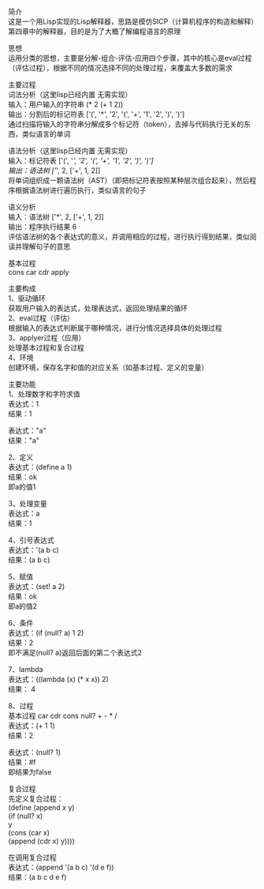 简介  
这是一个用Lisp实现的Lisp解释器，思路是模仿SICP（计算机程序的构造和解释）第四章中的解释器，目的是为了大概了解编程语言的原理  

思想  
运用分类的思想，主要是分解-组合-评估-应用四个步骤，其中的核心是eval过程（评估过程），根据不同的情况选择不同的处理过程，来覆盖大多数的需求  

主要过程  
词法分析（这里lisp已经内置 无需实现）  
输入：用户输入的字符串 (* 2 (+ 1 2))   
输出：分割后的标记符表 ['(', '*', '2', '(', '+', '1', '2', ')', ')']  
通过扫描将输入的字符串分解成多个标记符（token），去掉与代码执行无关的东西，类似语言的单词   

语法分析（这里lisp已经内置 无需实现）   
输入：标记符表  ['(', '*', '2', '(', '+', '1', '2', ')', ')']   
输出：语法树 ['*', 2, ['+', 1, 2]]   
将单词组织成一颗语法树（AST）（即把标记符表按照某种层次组合起来），然后程序根据语法树进行遍历执行，类似语言的句子  

语义分析  
输入：语法树  ['*', 2, ['+', 1, 2]]  
输出：程序执行结果  6  
评估语法树的各个表达式的意义，并调用相应的过程，进行执行得到结果，类似阅读并理解句子的意思  

基本过程  
cons car cdr apply  

主要构成  
1、驱动循环  
获取用户输入的表达式，处理表达式，返回处理结果的循环  
2、eval过程（评估）  
根据输入的表达式判断属于哪种情况，进行分情况选择具体的处理过程  
3、applyer过程（应用）  
处理基本过程和复合过程  
4、环境  
创建环境，保存名字和值的对应关系（如基本过程、定义的变量）  

主要功能   
1、处理数字和字符求值  
表达式：1  
结果：1  

表达式："a"   
结果："a"   

2、定义   
表达式：(define a 1)   
结果：ok   
即a的值1   

3、处理变量    
表达式：a  
结果：1  

4、引号表达式   
表达式：'(a b c)   
结果：(a b c)   

5、赋值   
表达式：(set! a 2)   
结果：ok  
即a的值2   

6、条件   
表达式：(if (null? a) 1 2)   
结果：2   
即不满足(null? a)返回后面的第二个表达式2  

7、lambda  
表达式：((lambda (x) (* x x)) 2)   
结果： 4  

8、过程  
基本过程 car cdr cons null? + - * /    
表达式：(+ 1 1)   
结果：2   

表达式：(null? 1)    
结果：#f   
即结果为false   

复合过程   
先定义复合过程：   
(define (append x y)   
  (if (null? x)   
      y   
      (cons (car x)      
            (append (cdr x) y))))   

在调用复合过程  
表达式：(append '(a b c) '(d e f))   
结果：(a b c d e f)   

